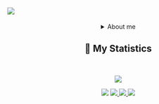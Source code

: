 
<h1 aline="center">
 <a href="https://git.io/typing-svg">
  <img src="https://readme-typing-svg.demolab.com?font=Fira+Code&pause=1000&width=435&lines=Hi+my+name+is+Hai+Nam;CTRL+%2B+C+and+CTRL+%2B+V"/>
 </a>
</h1>
<div align = "center"> 
 <details><summary>About me</summary>
  <p>
   <br>- Nothing</br>
  </p>
  </details>
<h2 align="center">🔖 My Statistics</h2>
&nbsp;
<p align="center">
    
   <a href="https://github.com/Fubuki-World0510">
        <img src="https://github-readme-streak-stats.herokuapp.com?user=Fubuki-World0510&hide_border=true&background=0D1117&currStreakLabel=FFFFFF&sideLabels=FFFFFF&currStreakNum=FFFFFF&dates=FFFFFF&sideNums=FFFFFF&fire=F7F7F7&ring=F7F7F7&stroke=FFFFFFFF"/>
 </a>
 
 
 <a><img src="https://img.shields.io/badge/powershell-5391FE?style=for-the-badge&logo=powershell&logoColor=white"></a>
  <a href="https://twitter.com/This_is_a__fox">
  <img src="https://img.shields.io/badge/Twitter-1DA1F2?style=for-the-badge&logo=twitter&logoColor=white">
 </a>
 <a href="https://www.facebook.com/HaiFubu1234">
  <img src="https://img.shields.io/badge/Facebook-1877F2?style=for-the-badge&logo=facebook&logoColor=white">
 </a>
 <a><img src="https://img.shields.io/badge/JavaScript-grey?style=for-the-badge&logo=javascript"></a>
</p>
</div>

